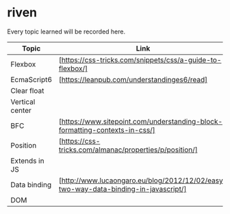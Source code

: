 # riven

Every topic learned will be recorded here.

| Topic           | Link                                                      |
| ------          | ------                                                    |
| Flexbox         | [https://css-tricks.com/snippets/css/a-guide-to-flexbox/] |
| EcmaScript6     | [https://leanpub.com/understandinges6/read]               |
| Clear float     |                                                           |
| Vertical center |                                                           |
| BFC             | [https://www.sitepoint.com/understanding-block-formatting-contexts-in-css/] |
| Position        | [https://css-tricks.com/almanac/properties/p/position/]   |
| Extends in JS   |                                                           |
| Data binding    | [http://www.lucaongaro.eu/blog/2012/12/02/easy-two-way-data-binding-in-javascript/] |
| DOM             |                                                           |
